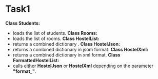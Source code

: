 # Task1

**Class Students:**
  - loads the list of students.
**Class Rooms:**
  - loads the list of rooms.
**Class HostelList:**
  - returns a combined dictionary .
**Class HostelJson:**
  - returns a combined dictionary in jsom format.
**Class HostelXml:**
  - returns a combined dictionary in xml format.
**Class FormattedHostelList:**
  - calls either **HostelJson** or **HostelXml** depending on the parameter **"format_"**.
